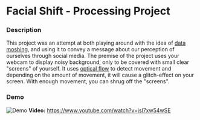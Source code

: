 # Facial Shift - Processing Project

### Description
This project was an attempt at both playing around with the idea of [data moshing](http://datamoshing.com/), and using it to convey a message about our perception of ourselves through social media. The premise of the project uses your webcam to display noisy background, only to be covered with small clear "screens" of yourself. It uses [optical flow](https://en.wikipedia.org/wiki/Optical_flow) to detect movement and depending on the amount of movement, it will cause a glitch-effect on your screen. With enough movement, you can shrug off the "screens".

### Demo
![Demo](https://github.com/alexander-lee/spatial-art/blob/master/FacialShift/Demo.gif?raw=true)
**Video:** https://www.youtube.com/watch?v=jsl7xw54wSE
